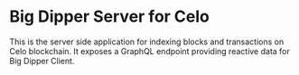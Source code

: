 # Big Dipper Server for Celo

This is the server side application for indexing blocks and transactions on Celo blockchain. It exposes a GraphQL endpoint providing reactive data for Big Dipper Client.
